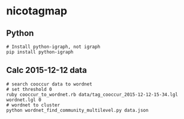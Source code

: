# nicotagmap

## Python

```
# Install python-igraph, not igraph
pip install python-igraph
```

## Calc 2015-12-12 data

```
# search cooccur data to wordnet
# set threshold 0
ruby cooccur_to_wordnet.rb data/tag_cooccur_2015-12-12-15-34.lgl wordnet.lgl 0
# wordnet to cluster
python wordnet_find_community_multilevel.py data.json
```

